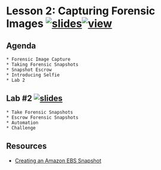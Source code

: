 # Lesson 2: Capturing Forensic Images [![slides](../_images/slides-clean.png)](slides/june-DSO-bootcamp-week-seven-lesson-two.pdf)[![view](../_images/view-clean.png)](https://speakerdeck.com/devsecops/devsecops-bootcamp-week-7-lesson-2)

## Agenda

```
* Forensic Image Capture
* Taking Forensic Snapshots
* Snapshot Escrow
* Introducing Selfie
* Lab 2
```

## Lab #2 [![slides](../_images/lab-clean.png)](labs/LAB-2.md)

```
* Take Forensic Snapshots
* Escrow Forensic Snapshots
* Automation
* Challenge
```

## Resources

* [Creating an Amazon EBS Snapshot](http://docs.aws.amazon.com/AWSEC2/latest/UserGuide/ebs-creating-snapshot.html)
